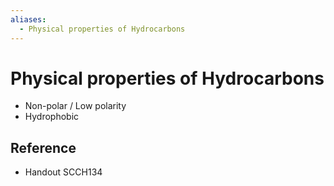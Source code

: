 ```yaml
---
aliases:
  - Physical properties of Hydrocarbons
---
```


# Physical properties of Hydrocarbons

- Non-polar / Low polarity
- Hydrophobic

## Reference

- Handout SCCH134
